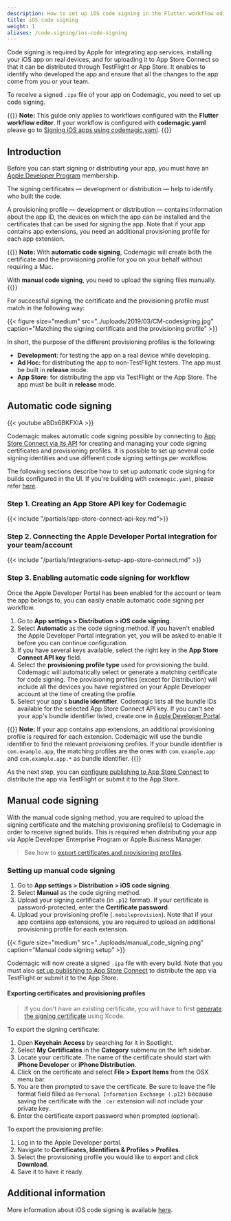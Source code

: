 ```yaml
---
description: How to set up iOS code signing in the Flutter workflow editor
title: iOS code signing
weight: 1
aliases: /code-signing/ios-code-signing
---
```


Code signing is required by Apple for integrating app services, installing your iOS app on real devices, and for uploading it to App Store Connect so that it can be distributed through TestFlight or App Store. It enables to identify who developed the app and ensure that all the changes to the app come from you or your team.

To receive a signed `.ipa` file of your app on Codemagic, you need to set up code signing.

{{<notebox>}}
**Note:** This guide only applies to workflows configured with the **Flutter workflow editor**. If your workflow is configured with **codemagic.yaml** please go to [Signing iOS apps using codemagic.yaml](../code-signing-yaml/signing-ios).
{{</notebox>}}

## Introduction

Before you can start signing or distributing your app, you must have an [Apple Developer Program](https://developer.apple.com/programs/enroll/) membership.

The signing certificates — development or distribution — help to identify who built the code. 

A provisioning profile — development or distribution — contains information about the app ID, the devices on which the app can be installed and the certificates that can be used for signing the app. Note that if your app contains app extensions, you need an additional provisioning profile for each app extension.

{{<notebox >}} 
**Note:** With **automatic code signing**, Codemagic will create both the certificate and the provisioning profile for you on your behalf without requiring a Mac.

With **manual code signing**, you need to upload the signing files manually.
{{</notebox>}}

For successful signing, the certificate and the provisioning profile must match in the following way:

{{< figure size="medium" src="../uploads/2019/03/CM-codesigning.jpg" caption="Matching the signing certificate and the provisioning profile" >}}

In short, the purpose of the different provisioning profiles is the following:

- **Development**: for testing the app on a real device while developing. 
- **Ad Hoc:** for distributing the app to non-TestFlight testers. The app must be built in **release** mode.
- **App Store**: for distributing the app via TestFlight or the App Store. The app must be built in **release** mode.

## Automatic code signing

{{< youtube aBDx6BKFXIA >}}

Codemagic makes automatic code signing possible by connecting to [App Store Connect via its API](https://developer.apple.com/app-store-connect/api/) for creating and managing your code signing certificates and provisioning profiles. It is possible to set up several code signing identities and use different code signing settings per workflow.

The following sections describe how to set up automatic code signing for builds configured in the UI. If you're building with `codemagic.yaml`, please refer [here](../code-signing-yaml/signing-ios).

### Step 1. Creating an App Store API key for Codemagic

{{< include "/partials/app-store-connect-api-key.md">}}

### Step 2. Connecting the Apple Developer Portal integration for your team/account

{{< include "/partials/integrations-setup-app-store-connect.md" >}}

### Step 3. Enabling automatic code signing for workflow

Once the Apple Developer Portal has been enabled for the account or team the app belongs to, you can easily enable automatic code signing per workflow.

1. Go to **App settings > Distribution > iOS code signing**.
2. Select **Automatic** as the code signing method. If you haven't enabled the Apple Developer Portal integration yet, you will be asked to enable it before you can continue configuration.
3. If you have several keys available, select the right key in the **App Store Connect API key** field.
4. Select the **provisioning profile type** used for provisioning the build. Codemagic will automatically select or generate a matching certificate for code signing. The provisioning profiles (except for Distribution) will include all the devices you have registered on your Apple Developer account at the time of creating the profile.
7. Select your app's **bundle identifier**. Codemagic lists all the bundle IDs available for the selected App Store Connect API key. If you can't see your app's bundle identifier listed, create one in [Apple Developer Portal](https://developer.apple.com/account/resources/identifiers/add/bundleId).

{{<notebox>}}
**Note:** If your app contains app extensions, an additional provisioning profile is required for each extension. Codemagic will use the bundle identifier to find the relevant provisioning profiles. If your bundle identifier is `com.example.app`, the matching profiles are the ones with `com.example.app` and `com.example.app.*` as bundle identifier.
{{</notebox>}}

As the next step, you can [configure publishing to App Store Connect](../publishing/publishing-to-app-store) to distribute the app via TestFlight or submit it to the App Store.

## Manual code signing

With the manual code signing method, you are required to upload the signing certificate and the matching provisioning profile(s) to Codemagic in order to receive signed builds.
This is required when distributing your app via Apple Developer Enterprise Program or Apple Business Manager. 

>See how to [export certificates and provisioning profiles](#exporting-certificates-and-provisioning-profiles).

### Setting up manual code signing

1. Go to **App settings > Distribution > iOS code signing**.
2. Select **Manual** as the code signing method.
3. Upload your signing certificate (in `.p12` format). If your certificate is password-protected, enter the **Certificate password**. 
4. Upload your provisioning profile (`.mobileprovision`). Note that if your app contains app extensions, you are required to upload an additional provisioning profile for each extension.

{{< figure size="medium" src="../uploads/manual_code_signing.png" caption="Manual code signing setup" >}}

Codemagic will now create a signed `.ipa` file with every build. Note that you must also [set up publishing to App Store Connect](../publishing/publishing-to-app-store) to distribute the app via TestFlight or submit it to the App Store.

#### Exporting certificates and provisioning profiles

>If you don't have an existing certificate, you will have to first [generate the signing certificate](https://help.apple.com/xcode/mac/current/#/dev154b28f09) using Xcode.

To export the signing certificate:

1. Open **Keychain Access** by searching for it in Spotlight.
2. Select **My Certificates** in the **Category** submenu on the left sidebar. 
3. Locate your certificate. The name of the certificate should start with **iPhone Developer** or **iPhone Distribution**.
3. Click on the certificate and select **File > Export Items** from the OSX menu bar.
4. You are then prompted to save the certificate. Be sure to leave the file format field filled as `Personal Information Exchange (.p12)` because saving the certificate with the `.cer` extension will not include your private key.
5. Enter the certificate export password when prompted (optional).

To export the provisioning profile:

1. Log in to the Apple Developer portal.
2. Navigate to **Certificates, Identifiers & Profiles > Profiles**.
3. Select the provisioning profile you would like to export and click **Download**.
4. Save it to have it ready.

## Additional information

More information about iOS code signing is available <a href="https://blog.codemagic.io/how-to-code-sign-publish-ios-apps/" target="_blank" onclick="sendGtag('Link_in_docs_clicked','how-to-code-sign-publish-ios-apps')">here</a>.
